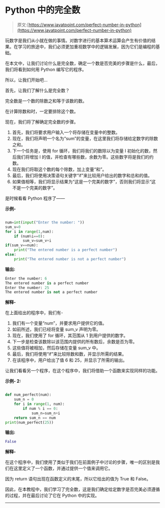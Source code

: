 # Python 中的完全数

> 原文:[https://www.javatpoint.com/perfect-number-in-python](https://www.javatpoint.com/perfect-number-in-python)

玩数字是我们从小就在做的事情。对数字进行的基本算术运算会产生有价值的结果。在学习的旅途中，我们必须更加重视数学中的逻辑发展，因为它们是编程的基础。

在本文中，让我们讨论什么是完全数，确定一个数是否完美的步骤是什么，最后，我们将看到如何用 Python 编写它的程序。

所以，让我们开始吧…

首先，让我们了解什么是完全数？

完全数是一个数的除数之和等于该数的数。

在计算除数和时，一定要排除这个数。

现在，我们将了解确定完全数的步骤。

1.  首先，我们将要求用户输入一个将存储在变量中的整数。
2.  现在，我们将声明一个名为“sum”的变量，在这里我们将存储给定数字的除数之和。
3.  下一个任务是，使用 for 循环，我们将我们的数除以为变量 I 初始化的数，然后我们将增加 I 的值，并检查有哪些数，余数为零。这些数字将是我们的约数。
4.  现在我们将取这个数的每个除数，加上变量“和”。
5.  最后，我们将使用决策语句关键字“if”来比较用户给出的数字和总和的值。
6.  如果值相等，我们将显示结果为“这是一个完美的数字”，否则我们将显示“这不是一个完美的数字”。

是时候看看 Python 程序了——

**示例-**

```py

num=int(input("Enter the number: "))
sum_v=0
for i in range(1,num):
    if (num%i==0):
        sum_v=sum_v+i
if(sum_v==num):
    print("The entered number is a perfect number")
else:
    print("The entered number is not a perfect number")

```

**输出:**

```py
Enter the number: 6
The entered number is a perfect number
Enter the number: 25
The entered number is not a perfect number

```

**解释-**

在上面给出的程序中，我们有-

1.  我们有一个变量“num”，并要求用户提供它的值。
2.  如前所述，我们已经将变量 sum_v 声明为零。
3.  现在，我们使用了 for 循环，其范围从 1 到用户提供的数字。
4.  下一步是检查该数除以该范围内提供的所有数后，余数是否为零。
5.  这些值将被相加，然后存储在变量 sum_v 中。
6.  最后，我们将使用“if”来比较除数和数，并显示所需的结果。
7.  在该程序中，用户给出了值 6 和 25，并显示了所需的输出。

让我们看看另一个程序，在这个程序中，我们将借助一个函数来实现同样的功能。

**示例- 2:**

```py

def num_perfect(num):
    sum_n = 0
    for i in range(1, num):
        if num % i == 0:
            sum_n=sum_n+i
    return sum_n == num
print(num_perfect(25))

```

**输出:**

```py
False

```

**解释-**

在这个程序中，我们使用了类似于我们在前面例子中讨论的步骤，唯一的区别是我们在这里定义了一个函数，并通过提供一个值来调用它。

因为 return 语句出现在函数定义的末尾，所以它给出的值为 True 和 False。

因此，在本教程中，我们学习了完全数，这是我们确定给定数字是否完美必须遵循的过程，并在最后讨论了它在 Python 中的实现。

* * *